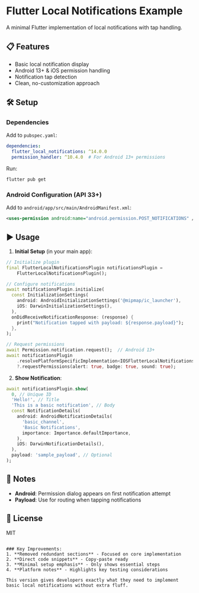 # Flutter Local Notifications Example

A minimal Flutter implementation of local notifications with tap handling.

## 📋 Features
- Basic local notification display
- Android 13+ & iOS permission handling
- Notification tap detection
- Clean, no-customization approach

## 🛠️ Setup

### Dependencies
Add to `pubspec.yaml`:
```yaml
dependencies:
  flutter_local_notifications: ^14.0.0
  permission_handler: ^10.4.0  # For Android 13+ permissions
```
Run:
```bash
flutter pub get
```

### Android Configuration (API 33+)
Add to `android/app/src/main/AndroidManifest.xml`:
```xml
<uses-permission android:name="android.permission.POST_NOTIFICATIONS" />
```

## ▶️ Usage
1. **Initial Setup** (in your main app):
```dart
// Initialize plugin
final FlutterLocalNotificationsPlugin notificationsPlugin = 
    FlutterLocalNotificationsPlugin();

// Configure notifications
await notificationsPlugin.initialize(
  const InitializationSettings(
    android: AndroidInitializationSettings('@mipmap/ic_launcher'),
    iOS: DarwinInitializationSettings(),
  ),
  onDidReceiveNotificationResponse: (response) {
    print("Notification tapped with payload: ${response.payload}");
  },
);

// Request permissions
await Permission.notification.request();  // Android 13+
await notificationsPlugin
    .resolvePlatformSpecificImplementation<IOSFlutterLocalNotificationsPlugin>()
    ?.requestPermissions(alert: true, badge: true, sound: true);
```

2. **Show Notification**:
```dart
await notificationsPlugin.show(
  0, // Unique ID
  'Hello!', // Title
  'This is a basic notification', // Body
  const NotificationDetails(
    android: AndroidNotificationDetails(
      'basic_channel',
      'Basic Notifications',
      importance: Importance.defaultImportance,
    ),
    iOS: DarwinNotificationDetails(),
  ),
  payload: 'sample_payload', // Optional
);
```

## 📌 Notes
- **Android**: Permission dialog appears on first notification attempt
- **Payload**: Use for routing when tapping notifications

## 📄 License
MIT
```

### Key Improvements:
1. **Removed redundant sections** - Focused on core implementation
2. **Direct code snippets** - Copy-paste ready
3. **Minimal setup emphasis** - Only shows essential steps
4. **Platform notes** - Highlights key testing considerations

This version gives developers exactly what they need to implement basic local notifications without extra fluff.
